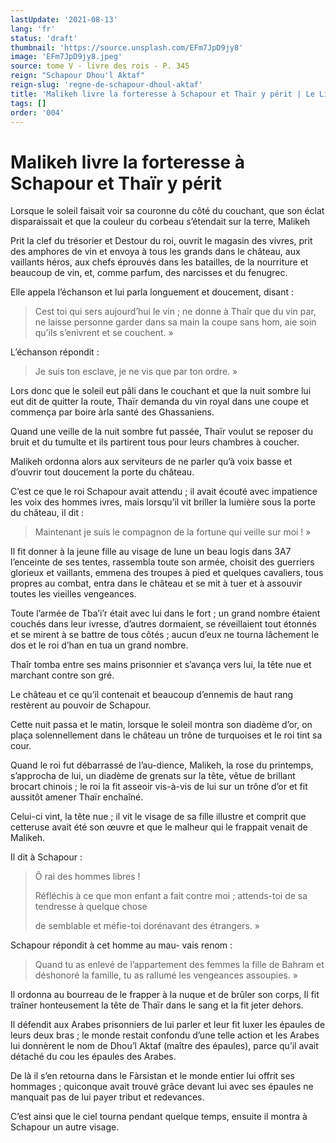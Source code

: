 ```yaml
---
lastUpdate: '2021-08-13'
lang: 'fr'
status: 'draft'
thumbnail: 'https://source.unsplash.com/EFm7JpD9jy8'
image: 'EFm7JpD9jy8.jpeg'
source: tome V - livre des rois - P. 345
reign: "Schapour Dhou'l Aktaf"
reign-slug: 'regne-de-schapour-dhoul-aktaf'
title: 'Malikeh livre la forteresse à Schapour et Thaïr y périt | Le Livre des Rois | Shâhnâmeh'
tags: []
order: '004'
---
```


<!-- LTeX: language=fr -->

# Malikeh livre la forteresse à Schapour et Thaïr y périt

Lorsque le soleil faisait voir sa couronne du côté du couchant, que son éclat disparaissait et que la couleur du corbeau s’étendait sur la terre, Malikeh

Prit la clef du trésorier et Destour du roi, ouvrit le magasin des vivres, prit des amphores de vin et envoya à tous les grands dans le château, aux vaillants héros, aux chefs éprouvés dans les batailles, de la nourriture et beaucoup de vin, et, comme parfum, des narcisses et du fenugrec.

Elle appela l’échanson et lui parla longuement et doucement, disant :

> Cest toi qui sers aujourd’hui le vin ; ne donne à Thaîr que du vin par, ne laisse personne garder dans sa main la coupe sans hom, aie soin qu’ils s’enivrent et se couchent. »

L’échanson répondit :

> Je suis ton esclave, je ne vis que par ton ordre. »

Lors donc que le soleil eut pâli dans le couchant et que la nuit sombre lui eut dit de quitter la route, Thaïr demanda du vin royal dans une coupe et commença par boire àrla santé des Ghassaniens.

Quand une veille de la nuit sombre fut passée, Thaïr voulut se reposer du bruit et du tumulte et ils partirent tous pour leurs chambres à coucher.

Malikeh ordonna alors aux serviteurs de ne parler qu’à voix basse et d’ouvrir tout doucement la porte du château.

C’est ce que le roi Schapour avait attendu ; il avait écouté avec impatience les voix des hommes ivres, mais lorsqu’il vit briller la lumière sous la porte du château, il dit :

> Maintenant je suis le compagnon de la fortune qui veille sur moi ! »

Il fit donner à la jeune fille au visage de lune un beau logis dans 3A7 l’enceinte de ses tentes, rassembla toute son armée, choisit des guerriers glorieux et vaillants, emmena des troupes à pied et quelques cavaliers, tous propres au combat, entra dans le château et se mit à tuer et à assouvir toutes les vieilles vengeances.

Toute l’armée de Tba’i’r était avec lui dans le fort ; un grand nombre étaient couchés dans leur ivresse, d’autres dormaient, se réveillaient tout étonnés et se mirent à se battre de tous côtés ; aucun d’eux ne tourna lâchement le dos et le roi d’han en tua un grand nombre.

Thaîr tomba entre ses mains prisonnier et s’avança vers lui, la tête nue et marchant contre son gré.

Le château et ce qu’il contenait et beaucoup d’ennemis de haut rang restèrent au pouvoir de Schapour.

Cette nuit passa et le matin, lorsque le soleil montra son diadème d’or, on plaça solennellement dans le château un trône de turquoises et le roi tint sa cour.

Quand le roi fut débarrassé de l’au-dience, Malikeh, la rose du printemps, s’approcha de lui, un diadème de grenats sur la tête, vêtue de brillant brocart chinois ; le roi la fit asseoir vis-à-vis de lui sur un trône d’or et fit aussitôt amener Thaïr enchaîné.

Celui-ci vint, la tête nue ; il vit le visage de sa fille illustre et comprit que cetteruse avait été son œuvre et que le malheur qui le frappait venait de Malikeh.

Il dit à Schapour :

> Ô rai des hommes libres !
>
> Réfléchis à ce que mon enfant a fait contre moi ; attends-toi de sa tendresse à quelque chose
>
> de semblable et méfie-toi dorénavant des étrangers. »

Schapour répondit à cet homme au mau-
vais renom :

> Quand tu as enlevé de l’appartement des femmes la fille de Bahram et déshonoré la famille, tu as rallumé les vengeances assoupies. »

Il ordonna au bourreau de le frapper à la nuque et de brûler son corps, Il fit traîner honteusement la tête de Thaïr dans le sang et la fit jeter dehors.

Il défendit aux Arabes prisonniers de lui parler et leur fit luxer les épaules de leurs deux bras ; le monde restait confondu d’une telle action et les Arabes lui donnèrent le nom de Dhou’l Aktaf (maître des épaules), parce qu’il avait détaché du cou les épaules des Arabes.

De là il s’en retourna dans le Fàrsistan et le monde entier lui offrit ses hommages ; quiconque avait trouvé grâce devant lui avec ses épaules ne manquait pas de lui payer tribut et redevances.

C’est ainsi que le ciel tourna pendant quelque temps, ensuite il montra à Schapour un autre visage.
